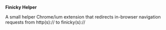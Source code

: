 **Finicky Helper**

A small helper Chrome/ium extension that redirects in-browser navigation requests from http(s):// to finicky(s)://

